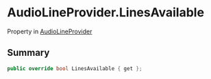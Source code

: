 # AudioLineProvider.LinesAvailable

Property in [AudioLineProvider](api/csharp/yarn.unity.audiolineprovider.md)

## Summary



```csharp
public override bool LinesAvailable { get };
```


